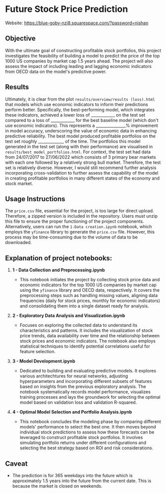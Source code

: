 # Future Stock Price Prediction
Website: https://blue-goby-nzj8.squarespace.com/?password=nishan

## Objective
With the ultimate goal of constructing profitable stock portfolios, this project investigates the feasibility of building a model to predict the price of the top 1000 US companies by market cap 1.5 years ahead. The project will also assess the impact of including leading and lagging economic indicators from OECD data on the model's predictive power.

## Results
Ultimately, it is clear from the plot `results/overview/results (loss).html` that models which use economic indicators to inform their predictions perform better. Specifically, the best-performing model, which integrates these indicators, achieved a lower loss of ____________ on the test set compared to a loss of ____________ for the best baseline model (which don't use economic indicators). This represents a _______________% improvement in model accuracy, underscoring the value of economic data in enhancing predictive reliability. The best model produced profitable portfolios on the test set roughly _____________ of the time. The portfolios this model generated in the test set (along with their performance) are visualised in `results/best_model_portfolios.html`. For context, the test set had data from 24/07/2017 to 27/06/2022 which consists of 3 primary bear markets with each one followed by a relatively strong bull market. Therefore, the test set is relatively diverse. However, I would still recommend further analysis incorporating cross-validation to further assess the capability of the model in creating profitable portfolios in many different states of the economy and stock market. 

## Usage Instructions
The `price.csv` file, essential for the project, is too large for direct upload. Therefore, a zipped version is included in the repository. Users must unzip this file to ensure the proper functioning of the project components. Alternatively, users can run the `1-Data creation.ipynb` notebook, which employs the `yfinance` library to generate the `price.csv` file. However, this process may be time-consuming due to the volume of data to be downloaded.

## Explanation of project notebooks:

1. **1 - Data Collection and Preprocessing.ipynb**
   - This notebook initiates the project by collecting stock price data and economic indicators for the top 1000 US companies by market cap using the `yfinance` library and OECD data, respectively. It covers the preprocessing steps such as handling missing values, aligning data frequencies (daily for stock prices, monthly for economic indicators) and consolidating them into a single dataset ready for analysis.

2. **2 - Exploratory Data Analysis and Visualization.ipynb**
   - Focuses on exploring the collected data to understand its characteristics and patterns. It includes the visualization of stock price trends, data availability over time and the relationship between stock prices and economic indicators. The notebook also employs statistical techniques to identify potential correlations useful for feature selection.

3. **3 - Model Development.ipynb**
   - Dedicated to building and evaluating predictive models. It explores various architechtures for neural networks, adjusting hyperparameters and incorporating different subsets of features based on insights from the previous exploratory analysis. The notebook systematically records model performance, visualizes training processes and lays the groundwork for selecting the optimal model based on validation loss and validation R-squared.

4. **4 - Optimal Model Selection and Portfolio Analysis.ipynb**
   - This notebook concludes the modeling phase by comparing different models' performance to select the best one. It then moves beyond individual stock predictions to assess how these forecasts can be leveraged to construct profitable stock portfolios. It involves simulating portfolio returns under different configurations and selecting the best strategy based on ROI and risk considerations.

## Caveat
- The prediction is for 365 weekdays into the future which is approximately 1.5 years into the future from the current date. This is because the market is closed on weekends.
